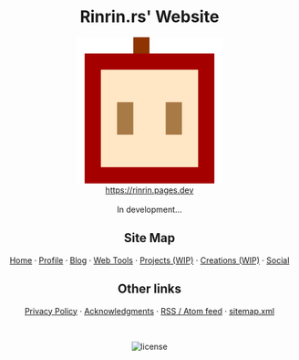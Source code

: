 <h1 align="center">Rinrin.rs' Website</h1>

<p align="center">
	<img src="/static/images/logos/rinrin/logo.svg" alt="logo" width="256" />
	<br />
	<a href="https://rinrin.pages.dev">https://rinrin.pages.dev</a>
	<br /><br />
	In development...
</p>

<h2 align="center">Site Map</h2>

<p align="center">
	<a href="https://rinrin.pages.dev">Home</a> &middot;
	<a href="https://rinrin.pages.dev/profile">Profile</a> &middot;
	<a href="https://rinrin.pages.dev/blog">Blog</a> &middot;
	<a href="https://rinrin.pages.dev/tools">Web Tools</a> &middot;
	<a href="https://rinrin.pages.dev/projects">Projects (WIP)</a> &middot;
	<a href="https://rinrin.pages.dev/creations">Creations (WIP)</a> &middot;
	<a href="https://rinrin.pages.dev/social">Social</a>
</p>


<h2 align="center">Other links</h2>

<p align="center">
	<a href="https://rinrin.pages.dev/privacy">Privacy Policy</a> &middot;
	<a href="https://rinrin.pages.dev/acknowledgments">Acknowledgments</a> &middot;
	<a href="https://rinrin.pages.dev/feed">RSS / Atom feed</a> &middot;
	<a href="https://rinrin.pages.dev/sitemap.xml">sitemap.xml</a>
</p>

<br />

<p align="center">
	<img src="https://img.shields.io/github/license/Rinrin0413/rinrin0413.github.io?color=%23BD0102&style=for-the-badge" alt="license">
</p>
